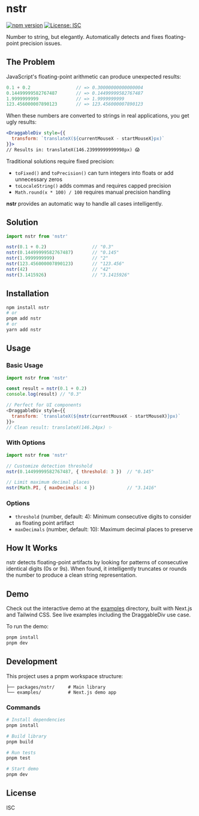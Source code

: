 # nstr

[![npm version](https://img.shields.io/npm/v/nstr.svg)](https://www.npmjs.com/package/nstr)
[![License: ISC](https://img.shields.io/badge/License-ISC-blue.svg)](https://opensource.org/licenses/ISC)

Number to string, but elegantly. Automatically detects and fixes floating-point precision issues.

## The Problem

JavaScript's floating-point arithmetic can produce unexpected results:

```js
0.1 + 0.2                 // => 0.30000000000000004
0.14499999582767487       // => 0.14499999582767487  
1.9999999999              // => 1.9999999999
123.456000007890123       // => 123.456000007890123
```

When these numbers are converted to strings in real applications, you get ugly results:

```jsx
<DraggableDiv style={{
  transform: `translateX(${currentMouseX - startMouseX}px)`
}}>
// Results in: translateX(146.23999999999998px) 😱
```

Traditional solutions require fixed precision:
- `toFixed()` and `toPrecision()` can turn integers into floats or add unnecessary zeros
- `toLocaleString()` adds commas and requires capped precision
- `Math.round(x * 100) / 100` requires manual precision handling

**nstr** provides an automatic way to handle all cases intelligently.

## Solution

```js
import nstr from 'nstr'

nstr(0.1 + 0.2)                 // "0.3"
nstr(0.14499999582767487)       // "0.145"  
nstr(1.9999999999)              // "2"
nstr(123.456000007890123)       // "123.456"
nstr(42)                        // "42"
nstr(3.1415926)                 // "3.1415926"
```

## Installation

```bash
npm install nstr
# or
pnpm add nstr
# or
yarn add nstr
```

## Usage

### Basic Usage

```js
import nstr from 'nstr'

const result = nstr(0.1 + 0.2)
console.log(result) // "0.3"

// Perfect for UI components
<DraggableDiv style={{
  transform: `translateX(${nstr(currentMouseX - startMouseX)}px)`
}}>
// Clean result: translateX(146.24px) ✨
```

### With Options

```js
import nstr from 'nstr'

// Customize detection threshold
nstr(0.14499999582767487, { threshold: 3 })  // "0.145"

// Limit maximum decimal places
nstr(Math.PI, { maxDecimals: 4 })            // "3.1416"
```

### Options

- `threshold` (number, default: 4): Minimum consecutive digits to consider as floating point artifact
- `maxDecimals` (number, default: 10): Maximum decimal places to preserve

## How It Works

nstr detects floating-point artifacts by looking for patterns of consecutive identical digits (0s or 9s). When found, it intelligently truncates or rounds the number to produce a clean string representation.

## Demo

Check out the interactive demo at the [examples](./examples) directory, built with Next.js and Tailwind CSS. See live examples including the DraggableDiv use case.

To run the demo:

```bash
pnpm install
pnpm dev
```

## Development

This project uses a pnpm workspace structure:

```
├── packages/nstr/     # Main library
└── examples/          # Next.js demo app
```

### Commands

```bash
# Install dependencies
pnpm install

# Build library
pnpm build

# Run tests
pnpm test

# Start demo
pnpm dev
```

## License

ISC